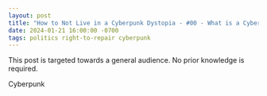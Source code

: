 ```yaml
---
layout: post
title: "How to Not Live in a Cyberpunk Dystopia - #00 - What is a Cyberpunk Dystopia?"
date: 2024-01-21 16:00:00 -0700
tags: politics right-to-repair cyberpunk
--- 
```


This post is targeted towards a general audience. No prior knowledge is required. 


Cyberpunk 
